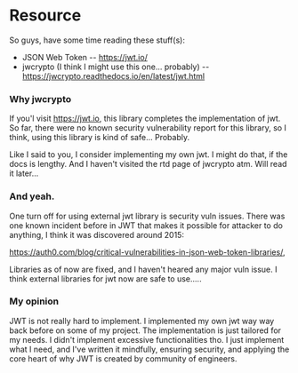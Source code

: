 # Resource
So guys, have some time reading these stuff(s):

  * JSON Web Token -- https://jwt.io/
  * jwcrypto (I think I might use this one... probably) -- https://jwcrypto.readthedocs.io/en/latest/jwt.html

### Why jwcrypto
If you'l visit https://jwt.io, this library completes the implementation of jwt.
So far, there were no known security vulnerability report for this library, so I
think, using this library is kind of safe... Probably.

Like I said to you, I consider implementing my own jwt. I might do that, if the
docs is lengthy. And I haven't visited the rtd page of jwcrypto atm. Will read it
later...

### And yeah.
One turn off for using external jwt library is security vuln issues. There was one
known incident before in JWT that makes it possible for attacker to do anything, I
think it was discovered around 2015:

https://auth0.com/blog/critical-vulnerabilities-in-json-web-token-libraries/,

Libraries as of now are fixed, and I haven't heared any major vuln issue. I think
external libraries for jwt now are safe to use.....

### My opinion
JWT is not really hard to implement. I implemented my own jwt way way back before
on some of my project. The implementation is just tailored for my needs. I didn't
implement excessive functionalities tho. I just implement what I need, and I've
written it mindfully, ensuring security, and applying the core heart of why JWT
is created by community of engineers.
